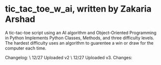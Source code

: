 # tic_tac_toe_w_ai, written by Zakaria Arshad
A tic-tac-toe script using an AI algorithm and Object-Oriented Programming in Python
Implements Python Classes, Methods, and three difficulty levels.
The hardest difficulty uses an algorithm to guarentee a win or draw for the computer each time.

Changelog: \\
12/27 Uploaded v2 \\
12/27 Uploaded v3. Changes:
